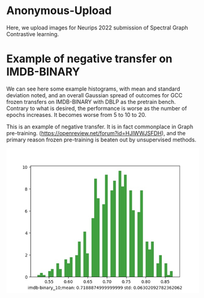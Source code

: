 # Anonymous-Upload
Here, we upload images for Neurips 2022 submission of Spectral Graph Contrastive learning.

# Example of negative transfer on IMDB-BINARY

We can see here some example histograms, with mean and standard deviation noted, and an overall Gaussian spread of outcomes for GCC frozen transfers on IMDB-BINARY with DBLP as the pretrain bench. Contrary to what is desired, the performance is worse as the number of epochs increases. It becomes worse from 5 to 10 to 20.

This is an example of negative transfer. It is in fact commonplace in Graph pre-training. (https://openreview.net/forum?id=HJlWWJSFDH), and the primary reason frozen pre-training is beaten out by unsupervised methods.

![](./imdb-binary_10.jpg)
